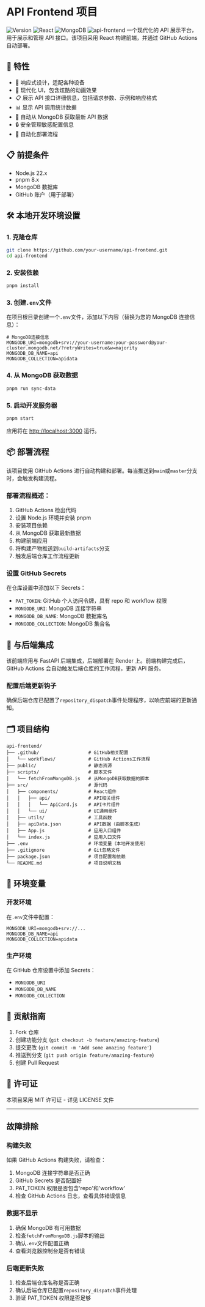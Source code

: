 # API Frontend 项目

![Version](https://img.shields.io/badge/version-0.1.0-blue)
![React](https://img.shields.io/badge/React-18.3.1-61DAFB)
![MongoDB](https://img.shields.io/badge/MongoDB-Ready-47A248)
![api-frontend](https://socialify.git.ci/USYDShawnTan/api-frontend/image?description=1&font=Jost&forks=1&issues=1&language=1&logo=https%3A%2F%2Fwww.gstatic.com%2Fandroid%2Fkeyboard%2Femojikitchen%2F20230127%2Fu1f339%2Fu1f339_u1f431.png&name=1&owner=1&pattern=Overlapping+Hexagons&pulls=1&stargazers=1&theme=Light)
一个现代化的 API 展示平台，用于展示和管理 API 接口。该项目采用 React 构建前端，并通过 GitHub Actions 自动部署。

## 🚀 特性

- 📱 响应式设计，适配各种设备
- 🎨 现代化 UI，包含炫酷的动画效果
- 📋 展示 API 接口详细信息，包括请求参数、示例和响应格式
- 📊 显示 API 调用统计数据
- 🔄 自动从 MongoDB 获取最新 API 数据
- 🔒 安全管理敏感配置信息
- 🚀 自动化部署流程

## 📋 前提条件

- Node.js 22.x
- pnpm 8.x
- MongoDB 数据库
- GitHub 账户（用于部署）

## 🛠️ 本地开发环境设置

### 1. 克隆仓库

```bash
git clone https://github.com/your-username/api-frontend.git
cd api-frontend
```

### 2. 安装依赖

```bash
pnpm install
```

### 3. 创建`.env`文件

在项目根目录创建一个`.env`文件，添加以下内容（替换为您的 MongoDB 连接信息）：

```
# MongoDB连接信息
MONGODB_URI=mongodb+srv://your-username:your-password@your-cluster.mongodb.net/?retryWrites=true&w=majority
MONGODB_DB_NAME=api
MONGODB_COLLECTION=apidata
```

### 4. 从 MongoDB 获取数据

```bash
pnpm run sync-data
```

### 5. 启动开发服务器

```bash
pnpm start
```

应用将在 [http://localhost:3000](http://localhost:3000) 运行。

## 📦 部署流程

该项目使用 GitHub Actions 进行自动构建和部署。每当推送到`main`或`master`分支时，会触发构建流程。

### 部署流程概述：

1. GitHub Actions 检出代码
2. 设置 Node.js 环境并安装 pnpm
3. 安装项目依赖
4. 从 MongoDB 获取最新数据
5. 构建前端应用
6. 将构建产物推送到`build-artifacts`分支
7. 触发后端仓库工作流程更新

### 设置 GitHub Secrets

在仓库设置中添加以下 Secrets：

- `PAT_TOKEN`: GitHub 个人访问令牌，具有 repo 和 workflow 权限
- `MONGODB_URI`: MongoDB 连接字符串
- `MONGODB_DB_NAME`: MongoDB 数据库名
- `MONGODB_COLLECTION`: MongoDB 集合名

## 🔗 与后端集成

该前端应用与 FastAPI 后端集成，后端部署在 Render 上。前端构建完成后，GitHub Actions 会自动触发后端仓库的工作流程，更新 API 服务。

### 配置后端更新钩子

确保后端仓库已配置了`repository_dispatch`事件处理程序，以响应前端的更新通知。

## 🗂️ 项目结构

```
api-frontend/
├── .github/                  # GitHub相关配置
│   └── workflows/            # GitHub Actions工作流程
├── public/                   # 静态资源
├── scripts/                  # 脚本文件
│   └── fetchFromMongoDB.js   # 从MongoDB获取数据的脚本
├── src/                      # 源代码
│   ├── components/           # React组件
│   │   ├── api/              # API相关组件
│   │   │   └── ApiCard.js    # API卡片组件
│   │   └── ui/               # UI通用组件
│   ├── utils/                # 工具函数
│   ├── apiData.json          # API数据（由脚本生成）
│   ├── App.js                # 应用入口组件
│   └── index.js              # 应用入口文件
├── .env                      # 环境变量（本地开发使用）
├── .gitignore                # Git忽略文件
├── package.json              # 项目配置和依赖
└── README.md                 # 项目说明文档
```

## 🔧 环境变量

### 开发环境

在`.env`文件中配置：

```
MONGODB_URI=mongodb+srv://...
MONGODB_DB_NAME=api
MONGODB_COLLECTION=apidata
```

### 生产环境

在 GitHub 仓库设置中添加 Secrets：

- `MONGODB_URI`
- `MONGODB_DB_NAME`
- `MONGODB_COLLECTION`

## 🤝 贡献指南

1. Fork 仓库
2. 创建功能分支 (`git checkout -b feature/amazing-feature`)
3. 提交更改 (`git commit -m 'Add some amazing feature'`)
4. 推送到分支 (`git push origin feature/amazing-feature`)
5. 创建 Pull Request

## 📄 许可证

本项目采用 MIT 许可证 - 详见 LICENSE 文件


---

## 故障排除

### 构建失败

如果 GitHub Actions 构建失败，请检查：

1. MongoDB 连接字符串是否正确
2. GitHub Secrets 是否配置好
3. PAT_TOKEN 权限是否包含'repo'和'workflow'
4. 检查 GitHub Actions 日志，查看具体错误信息

### 数据不显示

1. 确保 MongoDB 有可用数据
2. 检查`fetchFromMongoDB.js`脚本的输出
3. 确认`.env`文件配置正确
4. 查看浏览器控制台是否有错误

### 后端更新失败

1. 检查后端仓库名称是否正确
2. 确认后端仓库已配置`repository_dispatch`事件处理
3. 验证 PAT_TOKEN 权限是否足够
